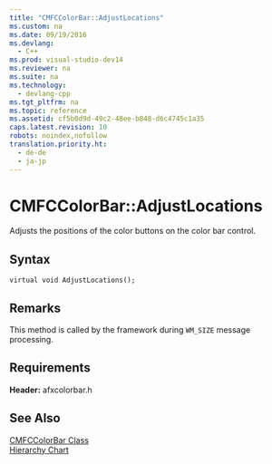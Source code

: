 ```yaml
---
title: "CMFCColorBar::AdjustLocations"
ms.custom: na
ms.date: 09/19/2016
ms.devlang: 
  - C++
ms.prod: visual-studio-dev14
ms.reviewer: na
ms.suite: na
ms.technology: 
  - devlang-cpp
ms.tgt_pltfrm: na
ms.topic: reference
ms.assetid: cf5b0d9d-49c2-48ee-b848-d6c4745c1a35
caps.latest.revision: 10
robots: noindex,nofollow
translation.priority.ht: 
  - de-de
  - ja-jp
---
```

# CMFCColorBar::AdjustLocations
Adjusts the positions of the color buttons on the color bar control.  
  
## Syntax  
  
```  
virtual void AdjustLocations();  
```  
  
## Remarks  
 This method is called by the framework during `WM_SIZE` message processing.  
  
## Requirements  
 **Header:** afxcolorbar.h  
  
## See Also  
 [CMFCColorBar Class](../vs140/CMFCColorBar-Class.md)   
 [Hierarchy Chart](../vs140/Hierarchy-Chart.md)